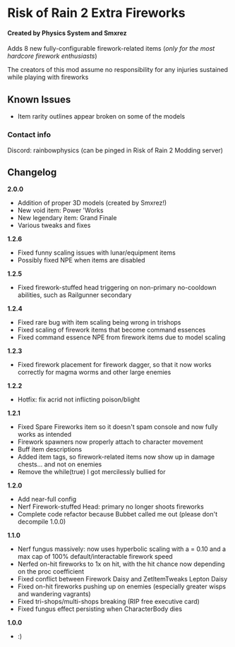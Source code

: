 # Risk of Rain 2 Extra Fireworks
#### Created by Physics System and Smxrez

Adds 8 new fully-configurable firework-related items (*only for the most hardcore firework enthusiasts*)

The creators of this mod assume no responsibility for any injuries sustained while playing with fireworks

## Known Issues

* Item rarity outlines appear broken on some of the models 

### Contact info
Discord: rainbowphysics (can be pinged in Risk of Rain 2 Modding server)

## Changelog
**2.0.0**
* Addition of proper 3D models (created by Smxrez!)
* New void item: Power 'Works 
* New legendary item: Grand Finale
* Various tweaks and fixes

**1.2.6**
* Fixed funny scaling issues with lunar/equipment items
* Possibly fixed NPE when items are disabled 

**1.2.5**
* Fixed firework-stuffed head triggering on non-primary no-cooldown abilities, such as Railgunner secondary

**1.2.4**
* Fixed rare bug with item scaling being wrong in trishops 
* Fixed scaling of firework items that become command essences
* Fixed command essence NPE from firework items due to model scaling

**1.2.3**
* Fixed firework placement for firework dagger, so that it now works correctly for magma worms and other large enemies

**1.2.2**
* Hotfix: fix acrid not inflicting poison/blight

**1.2.1**
* Fixed Spare Fireworks item so it doesn't spam console and now fully works as intended
* Firework spawners now properly attach to character movement
* Buff item descriptions
* Added item tags, so firework-related items now show up in damage chests... and not on enemies
* Remove the while(true) I got mercilessly bullied for

**1.2.0**
* Add near-full config
* Nerf Firework-stuffed Head: primary no longer shoots fireworks
* Complete code refactor because Bubbet called me out (please don't decompile 1.0.0)

**1.1.0**
* Nerf fungus massively: now uses hyperbolic scaling with a = 0.10 and a max cap of 100% default/interactable firework speed
* Nerfed on-hit fireworks to 1x on hit, with the hit chance now depending on the proc coefficient
* Fixed conflict between Firework Daisy and ZetItemTweaks Lepton Daisy
* Fixed on-hit fireworks pushing up on enemies (especially greater wisps and wandering vagrants)
* Fixed tri-shops/multi-shops breaking (RIP free executive card)
* Fixed fungus effect persisting when CharacterBody dies

**1.0.0**

* :) 
